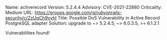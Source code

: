 Name: activerecord
Version: 5.2.4.4
Advisory: CVE-2021-22880
Criticality: Medium
URL: https://groups.google.com/g/rubyonrails-security/c/ZzUqCh9vyhI
Title: Possible DoS Vulnerability in Active Record PostgreSQL adapter
Solution: upgrade to ~> 5.2.4.5, ~> 6.0.3.5, >= 6.1.2.1

Vulnerabilities found!
